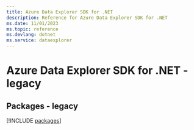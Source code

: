 ```yaml
---
title: Azure Data Explorer SDK for .NET
description: Reference for Azure Data Explorer SDK for .NET
ms.date: 11/01/2023
ms.topic: reference
ms.devlang: dotnet
ms.service: dataexplorer
---
```

# Azure Data Explorer SDK for .NET - legacy
## Packages - legacy
[!INCLUDE [packages](data-explorer-index.md)]